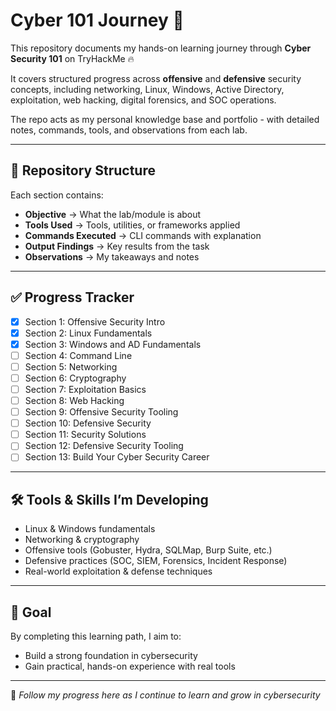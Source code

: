 # Cyber 101 Journey 🚀  

This repository documents my hands-on learning journey through **Cyber Security 101** on TryHackMe 🔥

It covers structured progress across **offensive** and **defensive** security concepts, including networking, Linux, Windows, Active Directory, exploitation, web hacking, digital forensics, and SOC operations.

The repo acts as my personal knowledge base and portfolio - with detailed notes, commands, tools, and observations from each lab.

---

## 📌 Repository Structure  

Each section contains:  
- **Objective** → What the lab/module is about  
- **Tools Used** → Tools, utilities, or frameworks applied  
- **Commands Executed** → CLI commands with explanation  
- **Output Findings** → Key results from the task  
- **Observations** → My takeaways and notes  

---

## ✅ Progress Tracker  

- [x] Section 1: Offensive Security Intro  
- [x] Section 2: Linux Fundamentals  
- [x] Section 3: Windows and AD Fundamentals  
- [ ] Section 4: Command Line  
- [ ] Section 5: Networking  
- [ ] Section 6: Cryptography  
- [ ] Section 7: Exploitation Basics  
- [ ] Section 8: Web Hacking  
- [ ] Section 9: Offensive Security Tooling  
- [ ] Section 10: Defensive Security  
- [ ] Section 11: Security Solutions  
- [ ] Section 12: Defensive Security Tooling  
- [ ] Section 13: Build Your Cyber Security Career  

---

## 🛠 Tools & Skills I’m Developing  

- Linux & Windows fundamentals  
- Networking & cryptography  
- Offensive tools (Gobuster, Hydra, SQLMap, Burp Suite, etc.)  
- Defensive practices (SOC, SIEM, Forensics, Incident Response)  
- Real-world exploitation & defense techniques  

---

## 🎯 Goal  

By completing this learning path, I aim to:  
- Build a strong foundation in cybersecurity  
- Gain practical, hands-on experience with real tools  

---

📌 *Follow my progress here as I continue to learn and grow in cybersecurity*  
